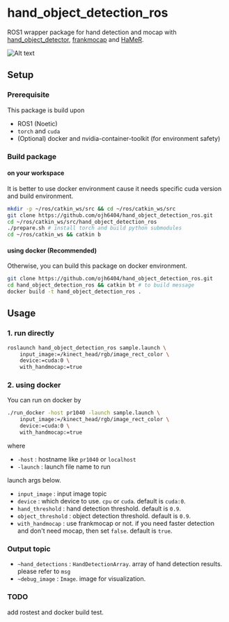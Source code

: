 # hand_object_detection_ros 

ROS1 wrapper package for hand detection and mocap with [hand_object_detector](https://github.com/ddshan/hand_object_detector.git), [frankmocap](https://github.com/facebookresearch/frankmocap.git) and [HaMeR](https://github.com/geopavlakos/hamer.git).

![Alt text](asset/hand_object_detection_example.gif)

## Setup

### Prerequisite
This package is build upon
- ROS1 (Noetic)
- `torch` and `cuda`
- (Optional) docker and nvidia-container-toolkit (for environment safety)

### Build package

#### on your workspace
It is better to use docker environment cause it needs specific cuda version and build environment.
```bash
mkdir -p ~/ros/catkin_ws/src && cd ~/ros/catkin_ws/src
git clone https://github.com/ojh6404/hand_object_detection_ros.git
cd ~/ros/catkin_ws/src/hand_object_detection_ros
./prepare.sh # install torch and build python submodules
cd ~/ros/catkin_ws && catkin b
```

#### using docker (Recommended)
Otherwise, you can build this package on docker environment.
```bash
git clone https://github.com/ojh6404/hand_object_detection_ros.git
cd hand_object_detection_ros && catkin bt # to build message
docker build -t hand_object_detection_ros .
```

## Usage
### 1. run directly
```bash
roslaunch hand_object_detection_ros sample.launch \
    input_image:=/kinect_head/rgb/image_rect_color \
    device:=cuda:0 \
    with_handmocap:=true
```
### 2. using docker
You can run on docker by
```bash
./run_docker -host pr1040 -launch sample.launch \
    input_image:=/kinect_head/rgb/image_rect_color \
    device:=cuda:0 \
    with_handmocap:=true
```
where
- `-host` : hostname like `pr1040` or `localhost`
- `-launch` : launch file name to run

launch args below.
- `input_image` : input image topic
- `device` : which device to use. `cpu` or `cuda`. default is `cuda:0`.
- `hand_threshold` : hand detection threshold. default is `0.9`.
- `object_threshold` : object detection threshold. default is `0.9`.
- `with_handmocap` : use frankmocap or not. if you need faster detection and don't need mocap, then set `false`. default is `true`.

### Output topic
- `~hand_detections` : `HandDetectionArray`. array of hand detection results. please refer to `msg`
- `~debug_image` : `Image`. image for visualization.

### TODO
add rostest and docker build test.

